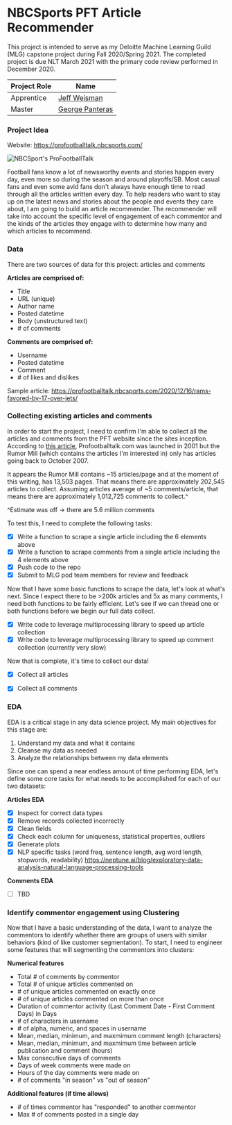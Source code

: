 # NBCSports PFT Article Recommender

This project is intended to serve as my Deloitte Machine Learning  Guild (MLG) capstone project during Fall 2020/Spring 2021. The completed project is due NLT March 2021 with the primary code review performed in December 2020.

| Project Role  | Name |
| ------------- | ------------- |
| Apprentice  | [Jeff Weisman](https://github.com/jweisman11a)  |
| Master  | [George Panteras](https://github.com/GPanoptis)  |


### Project Idea

Website: https://profootballtalk.nbcsports.com/

![NBCSport's ProFootballTalk](assets/pft_logo.png)


Football fans know a lot of newsworthy events and stories happen every day, even more so during the season and around playoffs/SB. Most casual fans and even some avid fans don't always have enough time to read through all the articles written every day. To help readers who want to stay up on the latest news and stories about the people and events they care about, I am going to build an article recommender. The recommender will take into account the specific level of engagement of each commentor and the kinds of the articles they engage with to determine how many and which articles to recommend.


### Data

There are two sources of data for this project: articles and comments

**Articles are comprised of:**
- Title
- URL (unique)
- Author name
- Posted datetime
- Body (unstructured text)
- \# of comments

**Comments are comprised of:**
- Username
- Posted datetime
- Comment
- \# of likes and dislikes

Sample article: https://profootballtalk.nbcsports.com/2020/12/16/rams-favored-by-17-over-jets/


### Collecting existing articles and comments

In order to start the project, I need to confirm I'm able to collect all the articles and comments from the PFT website since the sites inception. According to [this article](https://profootballtalk.nbcsports.com/2007/10/24/about/), Profootballtalk.com was launched in 2001 but the Rumor Mill (which contains the articles I'm interested in) only has articles going back to October 2007.

It appears the Rumor Mill contains ~15 articles/page and at the moment of this writing, has 13,503 pages. That means there are approximately 202,545 articles to collect. Assuming articles average of ~5 comments/article, that means there are approximately 1,012,725 comments to collect.^

^Estimate was off -> there are 5.6 million comments

To test this, I need to complete the following tasks:

- [x] Write a function to scrape a single article including the 6 elements above
- [x] Write a function to scrape comments from a single article including the 4 elements above
- [x] Push code to the repo
- [x] Submit to MLG pod team members for review and feedback

Now that I have some basic functions to scrape the data, let's look at what's next. Since I expect there to be >200k articles and 5x as many comments, I need both functions to be fairly efficient. Let's see if we can thread one or both functions before we begin our full data collect.

- [x] Write code to leverage multiprocessing library to speed up article collection
- [x] Write code to leverage multiprocessing library to speed up comment collection (currently very slow)

Now that is complete, it's time to collect our data!

- [x] Collect all articles
- [x] Collect all comments


### EDA

EDA is a critical stage in any data science project. My main objectives for this stage are:

1. Understand my data and what it contains
2. Cleanse my data as needed
3. Analyze the relationships between my data elements

Since one can spend a near endless amount of time performing EDA, let's define some core tasks for what needs to be accomplished for each of our two datasets:

**Articles EDA**
- [x] Inspect for correct data types
- [x] Remove records collected incorrectly
- [x] Clean fields
- [x] Check each column for uniqueness, statistical properties, outliers
- [x] Generate plots
- [x] NLP specific tasks (word freq, sentence length, avg word length, stopwords, readability)
https://neptune.ai/blog/exploratory-data-analysis-natural-language-processing-tools

**Comments EDA**
-  [ ] TBD


### Identify commentor engagement using Clustering

Now that I have a basic understanding of the data, I want to analyze the commentors to identify whether there are groups of users with similar behaviors (kind of like customer segmentation). To start, I need to engineer some features that will segmenting the commentors into clusters:

**Numerical features**
- Total # of comments by commentor
- Total # of unique articles commented on
- \# of unique articles commented on exactly once
- \# of unique articles commented on more than once
- Duration of commentor activity (Last Comment Date - First Comment Days) in Days
- \# of characters in username
- \# of alpha, numeric, and spaces in username
- Mean, median, minimum, and maxmimum comment length (characters)
- Mean, median, minimum, and maxmimum time between article publication and comment (hours)
- Max consecutive days of comments
- Days of week comments were made on
- Hours of the day comments were made on
- \# of comments "in season" vs "out of season"


**Additional features (if time allows)**
- \# of times commentor has "responded" to another commentor
- Max # of comments posted in a single day





